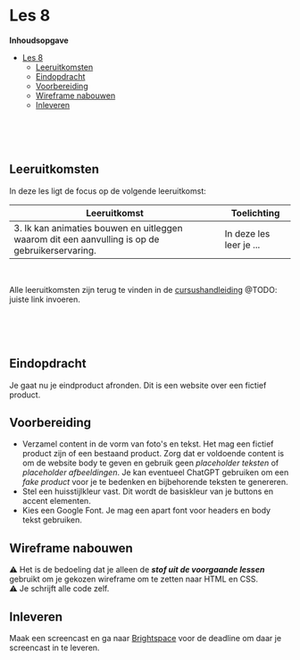 # Les 8

**Inhoudsopgave**

- [Les 8](#les-8)
  - [Leeruitkomsten](#leeruitkomsten)
  - [Eindopdracht](#eindopdracht)
  - [Voorbereiding](#voorbereiding)
  - [Wireframe nabouwen](#wireframe-nabouwen)
  - [Inleveren](#inleveren)

<br><br><br>

## Leeruitkomsten

In deze les ligt de focus op de volgende leeruitkomst:

| Leeruitkomst                                                                                   | Toelichting             |
| ---------------------------------------------------------------------------------------------- | ----------------------- |
| 3. Ik kan animaties bouwen en uitleggen waarom dit een aanvulling is op de gebruikerservaring. | In deze les leer je ... |

<br>

Alle leeruitkomsten zijn terug te vinden in de [cursushandleiding](https://brightspace.hr.nl/d2l/home/192811) @TODO:
juiste link invoeren.

<br><br><br>

## Eindopdracht

Je gaat nu je eindproduct afronden. Dit is een website over een fictief product.

## Voorbereiding

- Verzamel content in de vorm van foto's en tekst. Het mag een fictief product zijn of een bestaand product. Zorg dat
  er voldoende content is om de website body te geven en gebruik geen _placeholder teksten_ of _placeholder
  afbeeldingen_. Je kan eventueel ChatGPT gebruiken om een _fake product_ voor je te bedenken en bijbehorende teksten
  te genereren.
- Stel een huisstijlkleur vast. Dit wordt de basiskleur van je buttons en accent elementen.
- Kies een Google Font. Je mag een apart font voor headers en body tekst gebruiken.

## Wireframe nabouwen

⚠️ Het is de bedoeling dat je alleen de **_stof uit de voorgaande lessen_** gebruikt om je gekozen wireframe om te
zetten naar HTML en CSS. <br> ⚠️ Je schrijft alle code zelf.

## Inleveren

Maak een screencast en ga naar [Brightspace](https://brightspace.hr.nl/d2l/le/lessons/110777/topics/464210) voor de
deadline om daar je screencast in te leveren.
